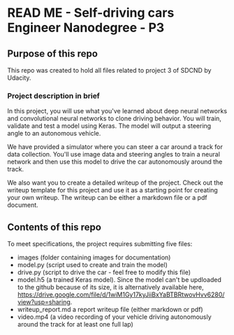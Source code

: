 # READ ME - Self-driving cars Engineer Nanodegree - P3

## Purpose of this repo

This repo was created to hold all files related to project 3 of SDCND by Udacity.

### Project description in brief
In this project, you will use what you've learned about deep neural networks and convolutional neural networks to clone driving behavior. You will train, validate and test a model using Keras. The model will output a steering angle to an autonomous vehicle.

We have provided a simulator where you can steer a car around a track for data collection. You'll use image data and steering angles to train a neural network and then use this model to drive the car autonomously around the track.

We also want you to create a detailed writeup of the project. Check out the writeup template for this project and use it as a starting point for creating your own writeup. The writeup can be either a markdown file or a pdf document.

## Contents of this repo
To meet specifications, the project requires submitting five files:

* images (folder containing images for documentation)
* model.py (script used to create and train the model)
* drive.py (script to drive the car - feel free to modify this file)
* model.h5 (a trained Keras model). Since the model can't be updloaded to the github because of its size, it is alternatively available here, https://drive.google.com/file/d/1wiM1Gy17kyJiiBxYaBTBRtwovHvv6280/view?usp=sharing.
* writeup_report.md a report writeup file (either markdown or pdf)
* video.mp4 (a video recording of your vehicle driving autonomously around the track for at least one full lap)
